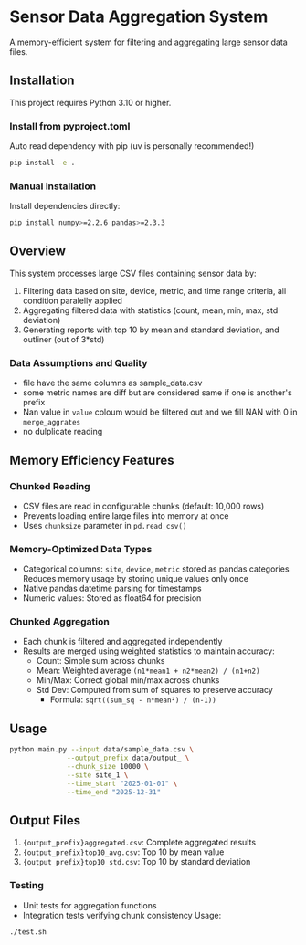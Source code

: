 # Sensor Data Aggregation System

A memory-efficient system for filtering and aggregating large sensor data files.

## Installation
This project requires Python 3.10 or higher.

### Install from pyproject.toml

Auto read dependency with pip (uv is personally recommended!)
```bash
pip install -e .
```

###  Manual installation

Install dependencies directly:
```bash
pip install numpy>=2.2.6 pandas>=2.3.3
```

## Overview

This system processes large CSV files containing sensor data by:
1. Filtering data based on site, device, metric, and time range criteria, all 
    condition paralelly applied
2. Aggregating filtered data with statistics
   (count, mean, min, max, std deviation)
3. Generating reports with top 10 by mean and standard deviation, and outliner
   (out of 3*std)

### Data Assumptions and Quality
+ file have the same columns as sample_data.csv
+ some metric names are diff but are considered same if one is another's prefix
+ Nan value in `value` coloum would be filtered out and we fill NAN with 0 in 
  `merge_aggrates`
+ no dulplicate reading

## Memory Efficiency Features

### Chunked Reading
- CSV files are read in configurable chunks (default: 10,000 rows)
- Prevents loading entire large files into memory at once
- Uses `chunksize` parameter in `pd.read_csv()`

### Memory-Optimized Data Types
- Categorical columns: `site`, `device`, `metric` stored as pandas categories
  Reduces memory usage by storing unique values only once
- Native pandas datetime parsing for timestamps
- Numeric values: Stored as float64 for precision

### Chunked Aggregation
- Each chunk is filtered and aggregated independently
- Results are merged using weighted statistics to maintain accuracy:
  - Count: Simple sum across chunks
  - Mean: Weighted average `(n1*mean1 + n2*mean2) / (n1+n2)`
  - Min/Max: Correct global min/max across chunks
  - Std Dev: Computed from sum of squares to preserve accuracy
    - Formula: `sqrt((sum_sq - n*mean²) / (n-1))`

## Usage

```bash
python main.py --input data/sample_data.csv \
              --output_prefix data/output_ \
              --chunk_size 10000 \
              --site site_1 \
              --time_start "2025-01-01" \
              --time_end "2025-12-31"
```
## Output Files
1. `{output_prefix}aggregated.csv`: Complete aggregated results
2. `{output_prefix}top10_avg.csv`: Top 10 by mean value
3. `{output_prefix}top10_std.csv`: Top 10 by standard deviation

### Testing
- Unit tests for aggregation functions
- Integration tests verifying chunk consistency
Usage:
```bash
./test.sh
```
